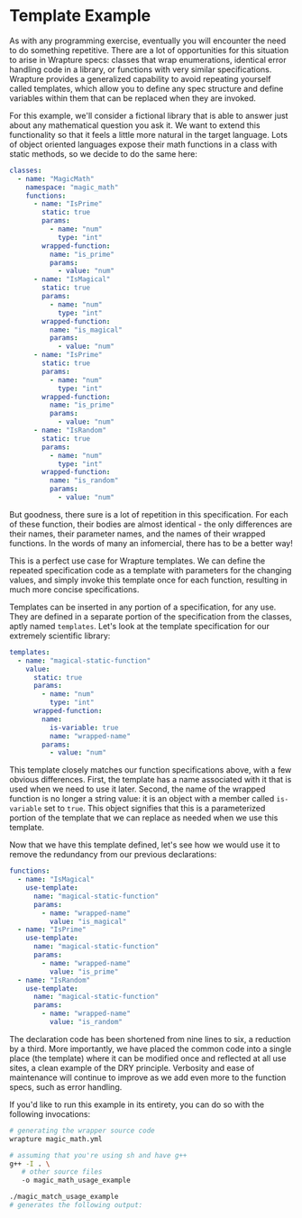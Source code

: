 # Template Example

As with any programming exercise, eventually you will encounter the need to do
something repetitive. There are a lot of opportunities for this situation to
arise in Wrapture specs: classes that wrap enumerations, identical error
handling code in a library, or functions with very similar specifications.
Wrapture provides a generalized capability to avoid repeating yourself called
templates, which allow you to define any spec structure and define variables
within them that can be replaced when they are invoked.

For this example, we'll consider a fictional library that is able to answer just
about any mathematical question you ask it. We want to extend this functionality
so that it feels a little more natural in the target language. Lots of object
oriented languages expose their math functions in a class with static methods,
so we decide to do the same here:

```yaml
classes:
  - name: "MagicMath"
    namespace: "magic_math"
    functions:
      - name: "IsPrime"
        static: true
        params:
          - name: "num"
            type: "int"
        wrapped-function:
          name: "is_prime"
          params:
            - value: "num"
      - name: "IsMagical"
        static: true
        params:
          - name: "num"
            type: "int"
        wrapped-function:
          name: "is_magical"
          params:
            - value: "num"
      - name: "IsPrime"
        static: true
        params:
          - name: "num"
            type: "int"
        wrapped-function:
          name: "is_prime"
          params:
            - value: "num"
      - name: "IsRandom"
        static: true
        params:
          - name: "num"
            type: "int"
        wrapped-function:
          name: "is_random"
          params:
            - value: "num"
```

But goodness, there sure is a lot of repetition in this specification. For each
of these function, their bodies are almost identical - the only differences are
their names, their parameter names, and the names of their wrapped functions. In
the words of many an infomercial, there has to be a better way!

This is a perfect use case for Wrapture templates. We can define the repeated
specification code as a template with parameters for the changing values, and
simply invoke this template once for each function, resulting in much more
concise specifications.

Templates can be inserted in any portion of a specification, for any use. They
are defined in a separate portion of the specification from the classes, aptly
named `templates`. Let's look at the template specification for our extremely
scientific library:

```yaml
templates:
  - name: "magical-static-function"
    value:
      static: true
      params:
        - name: "num"
          type: "int"
      wrapped-function:
        name:
          is-variable: true
          name: "wrapped-name"
        params:
          - value: "num"
```

This template closely matches our function specifications above, with a few
obvious differences. First, the template has a name associated with it that is
used when we need to use it later. Second, the name of the wrapped function is
no longer a string value: it is an object with a member called `is-variable` set
to `true`. This object signifies that this is a parameterized portion of the
template that we can replace as needed when we use this template.

Now that we have this template defined, let's see how we would use it to remove
the redundancy from our previous declarations:

```yaml
functions:
  - name: "IsMagical"
    use-template:
      name: "magical-static-function"
      params:
        - name: "wrapped-name"
          value: "is_magical"
  - name: "IsPrime"
    use-template:
      name: "magical-static-function"
      params:
        - name: "wrapped-name"
          value: "is_prime"
  - name: "IsRandom"
    use-template:
      name: "magical-static-function"
      params:
        - name: "wrapped-name"
          value: "is_random"
```

The declaration code has been shortened from nine lines to six, a reduction by a
third. More importantly, we have placed the common code into a single place (the
template) where it can be modified once and reflected at all use sites, a clean
example of the DRY principle. Verbosity and ease of maintenance will continue to
improve as we add even more to the function specs, such as error handling.

If you'd like to run this example in its entirety, you can do so with the
following invocations:

```sh
# generating the wrapper source code
wrapture magic_math.yml

# assuming that you're using sh and have g++
g++ -I . \
   # other source files
   -o magic_math_usage_example

./magic_match_usage_example
# generates the following output:
```
